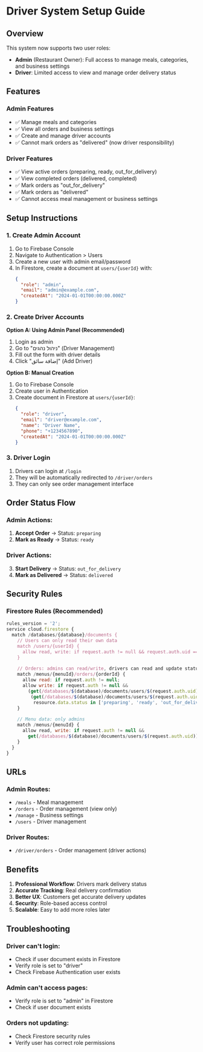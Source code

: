# Driver System Setup Guide

## Overview
This system now supports two user roles:
- **Admin** (Restaurant Owner): Full access to manage meals, categories, and business settings
- **Driver**: Limited access to view and manage order delivery status

## Features

### Admin Features
- ✅ Manage meals and categories
- ✅ View all orders and business settings
- ✅ Create and manage driver accounts
- ✅ Cannot mark orders as "delivered" (now driver responsibility)

### Driver Features
- ✅ View active orders (preparing, ready, out_for_delivery)
- ✅ View completed orders (delivered, completed)
- ✅ Mark orders as "out_for_delivery"
- ✅ Mark orders as "delivered"
- ✅ Cannot access meal management or business settings

## Setup Instructions

### 1. Create Admin Account
1. Go to Firebase Console
2. Navigate to Authentication > Users
3. Create a new user with admin email/password
4. In Firestore, create a document at `users/{userId}` with:
   ```json
   {
     "role": "admin",
     "email": "admin@example.com",
     "createdAt": "2024-01-01T00:00:00.000Z"
   }
   ```

### 2. Create Driver Accounts
**Option A: Using Admin Panel (Recommended)**
1. Login as admin
2. Go to "ניהול נהגים" (Driver Management)
3. Fill out the form with driver details
4. Click "إضافة سائق" (Add Driver)

**Option B: Manual Creation**
1. Go to Firebase Console
2. Create user in Authentication
3. Create document in Firestore at `users/{userId}`:
   ```json
   {
     "role": "driver",
     "email": "driver@example.com",
     "name": "Driver Name",
     "phone": "+1234567890",
     "createdAt": "2024-01-01T00:00:00.000Z"
   }
   ```

### 3. Driver Login
1. Drivers can login at `/login`
2. They will be automatically redirected to `/driver/orders`
3. They can only see order management interface

## Order Status Flow

### Admin Actions:
1. **Accept Order** → Status: `preparing`
2. **Mark as Ready** → Status: `ready`

### Driver Actions:
3. **Start Delivery** → Status: `out_for_delivery`
4. **Mark as Delivered** → Status: `delivered`

## Security Rules

### Firestore Rules (Recommended)
```javascript
rules_version = '2';
service cloud.firestore {
  match /databases/{database}/documents {
    // Users can only read their own data
    match /users/{userId} {
      allow read, write: if request.auth != null && request.auth.uid == userId;
    }
    
    // Orders: admins can read/write, drivers can read and update status
    match /menus/{menuId}/orders/{orderId} {
      allow read: if request.auth != null;
      allow write: if request.auth != null && 
        (get(/databases/$(database)/documents/users/$(request.auth.uid)).data.role == 'admin' ||
         (get(/databases/$(database)/documents/users/$(request.auth.uid)).data.role == 'driver' && 
          resource.data.status in ['preparing', 'ready', 'out_for_delivery']));
    }
    
    // Menu data: only admins
    match /menus/{menuId} {
      allow read, write: if request.auth != null && 
        get(/databases/$(database)/documents/users/$(request.auth.uid)).data.role == 'admin';
    }
  }
}
```

## URLs

### Admin Routes:
- `/meals` - Meal management
- `/orders` - Order management (view only)
- `/manage` - Business settings
- `/users` - Driver management

### Driver Routes:
- `/driver/orders` - Order management (driver actions)

## Benefits

1. **Professional Workflow**: Drivers mark delivery status
2. **Accurate Tracking**: Real delivery confirmation
3. **Better UX**: Customers get accurate delivery updates
4. **Security**: Role-based access control
5. **Scalable**: Easy to add more roles later

## Troubleshooting

### Driver can't login:
- Check if user document exists in Firestore
- Verify role is set to "driver"
- Check Firebase Authentication user exists

### Admin can't access pages:
- Verify role is set to "admin" in Firestore
- Check if user document exists

### Orders not updating:
- Check Firestore security rules
- Verify user has correct role permissions 